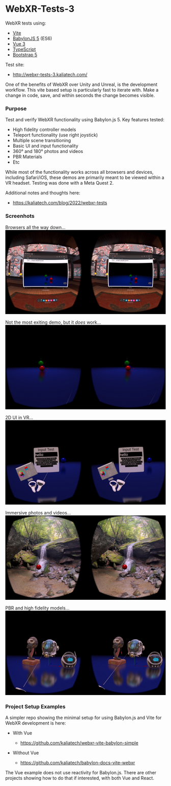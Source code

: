 # WebXR-Tests-3

WebXR tests using:

- [Vite](https://vitejs.dev/)
- [BabylonJS 5](https://www.babylonjs.com/) (ES6)
- [Vue 3](https://vuejs.org/)
- [TypeScript](https://www.typescriptlang.org/)
- [Bootstrap 5](https://getbootstrap.com/)

Test site:

- http://webxr-tests-3.kaliatech.com/

One of the benefits of WebXR over Unity and Unreal, is the development workflow. This vite based setup is particularly
fast to iterate with. Make a change in code, save, and within seconds the change becomes visible.

### Purpose

Test and verify WebXR functionality using Babylon.js 5. Key features tested:

- High fidelity controller models
- Teleport functionality (use right joystick)
- Multiple scene transitioning
- Basic UI and input functionality
- 360° and 180° photos and videos
- PBR Materials
- Etc

While most of the functionality works across all browsers and devices, including Safari/iOS,
these demos are primarily meant to be viewed within a VR headset. Testing was done with a
Meta Quest 2.

Additional notes and thoughts here:

- https://kaliatech.com/blog/2022/webxr-tests

### Screenhots

Browsers all the way down...
![webxr-3-tests-1](./public/docs/i/scrshot-010-simple.jpg)

Not the most exiting demo, but it _does_ work...
![webxr-3-tests-1](./public/docs/i/scrshot-020-works.jpg)

2D UI in VR...
![webxr-3-tests-1](./public/docs/i/scrshot-030-ui.jpg)

Immersive photos and videos...
![webxr-3-tests-1](./public/docs/i/scrshot-040-photo.jpg)

PBR and high fidelity models...
![webxr-3-tests-1](./public/docs/i/scrshot-050-pbr.jpg)

### Project Setup Examples

A simpler repo showing the minimal setup for using Babylon.js and Vite for WebXR development is here:

- With Vue

  - https://github.com/kaliatech/webxr-vite-babylon-simple

- Without Vue
  - https://github.com/kaliatech/babylon-docs-vite-webxr

The Vue example does not use reactivity for Babylon.js. There are other projects showing how to do that if interested,
with both Vue and React.
